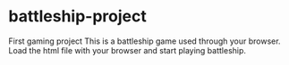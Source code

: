 # battleship-project
First  gaming project
This is a battleship game used through your browser.
Load the html file with your browser and start playing battleship.
